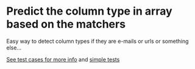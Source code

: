 # Predict the column type in array based on the matchers

Easy way to detect column types if they are e-mails or urls or something else...

[See test cases for more info](src/test/java/com/foxjunior/utils/columnpredictor/ColumnPredictorTest.java) and [simple tests](src/test/java/com/foxjunior/utils/columnpredictor/SimpleColumnPredictorTest.java)



